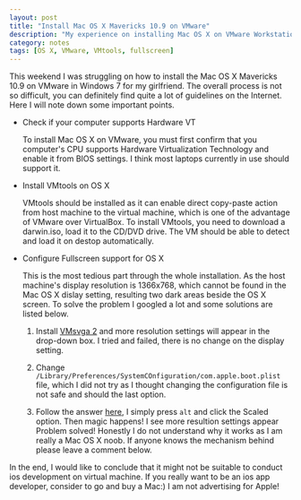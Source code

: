 ```yaml
---
layout: post
title: "Install Mac OS X Mavericks 10.9 on VMware"
description: "My experience on installing Mac OS X on VMware Workstation"
category: notes
tags: [OS X, VMware, VMtools, fullscreen]
---
```


This weekend I was struggling on how to install the Mac OS X Mavericks 10.9 on VMware in Windows 7 for my girlfriend. The overall process is not so difficult, you can definitely find quite a lot of guidelines on the Internet. Here I will note down some important points.

- Check if your computer supports Hardware VT

   To install Mac OS X on VMware, you must first confirm that you computer's CPU supports Hardware Virtualization Technology and enable it from BIOS settings. I think most laptops currently in use should support it.

- Install VMtools on OS X

   VMtools should be installed as it can enable direct copy-paste action from host machine to the virtual machine, which is one of the advantage of VMware over VirtualBox. To install VMtools, you need to download a darwin.iso, load it to the CD/DVD drive. The VM should be able to detect and load it on destop automatically.

- Configure Fullscreen support for OS X

   This is the most tedious part through the whole installation. As the host machine's display resolution is 1366x768, which cannot be found in the Mac OS X dislay setting, resulting two dark areas beside the OS X screen. To solve the problem I googled a lot and some solutions are listed below.

   1. Install [VMsvga 2](http://sourceforge.net/projects/vmsvga2/files/) and more resolution settings will appear in the drop-down box. I tried and failed, there is no change on the display setting.
   
   2. Change `/Library/Preferences/SystemCOnfiguration/com.apple.boot.plist` file, which I did not try as I thought changing the configuration file is not safe and should the last option.
   
   3. Follow the answer [here](http://nickology.com/2013/11/21/displaylink-mavericks-osx-10-9-resolution-display-fix/), I simply press `alt` and click the Scaled option. Then magic happens! I see more resultion settings appear Problem solved! Honestly I do not understand why it works as I am really a Mac OS X noob. If anyone knows the mechanism behind please leave a comment below.

In the end, I would like to conclude that it might not be suitable to conduct ios development on virtual machine. If you really want to be an ios app developer, consider to go and buy a Mac:) I am not advertising for Apple!
